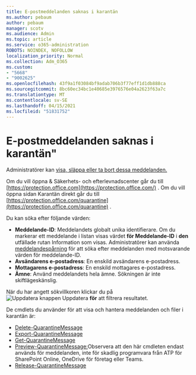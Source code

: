 ```yaml
---
title: E-postmeddelanden saknas i karantän
ms.author: pebaum
author: pebaum
manager: scotv
ms.audience: Admin
ms.topic: article
ms.service: o365-administration
ROBOTS: NOINDEX, NOFOLLOW
localization_priority: Normal
ms.collection: Adm_O365
ms.custom:
- "5668"
- "9002625"
ms.openlocfilehash: 43f9a1f03084bf9adab706b3f77eff1d1db888ca
ms.sourcegitcommit: 8bc60ec34bc1e40685e3976576e04a2623f63a7c
ms.translationtype: MT
ms.contentlocale: sv-SE
ms.lasthandoff: 04/15/2021
ms.locfileid: "51831752"
---
```

# <a name="missing-emails-in-quarantine"></a>E-postmeddelanden saknas i karantän"

Administratörer kan [visa, släppa eller ta bort dessa meddelanden.](https://docs.microsoft.com/microsoft-365/security/office-365-security/manage-quarantined-messages-and-files?view=o365-worldwide)

Om du vill öppna & Säkerhets- och efterlevnadscenter går du till [https://protection.office.com](https://protection.office.com/) . Om du vill öppna sidan Karantän direkt går du till [https://protection.office.com/quarantine](https://protection.office.com/quarantine) .  

Du kan söka efter följande värden:  

- **Meddelande-ID**: Meddelandets globalt unika identifierare. Om du markerar ett meddelande i listan visas värdet  **för Meddelande-ID**  i  **den**  utfällade rutan Information som visas. Administratörer kan använda [meddelandespårning](https://docs.microsoft.com/microsoft-365/security/office-365-security/message-trace-scc?view=o365-worldwide) för att söka efter meddelanden med motsvarande värden för meddelande-ID.
- **Avsändarens e-postadress**: En enskild avsändarens e-postadress.
- **Mottagarens e-postadress**: En enskild mottagares e-postadress.
- **Ämne**: Använd meddelandets hela ämne. Sökningen är inte skiftlägeskänslig.

När du har angett sökvillkoren klickar du på ![ Uppdatera knappen Uppdatera ](https://docs.microsoft.com/microsoft-365/media/scc-quarantine-refresh.png?view=o365-worldwide) **för** att filtrera resultatet.  

De cmdlets du använder för att visa och hantera meddelanden och filer i karantän är:
- [Delete-QuarantineMessage](https://docs.microsoft.com/powershell/module/exchange/delete-quarantinemessage)
- [Export-QuarantineMessage](https://docs.microsoft.com/powershell/module/exchange/export-quarantinemessage)
- [Get-QuarantineMessage](https://docs.microsoft.com/powershell/module/exchange/get-quarantinemessage)
- [Preview-QuarantineMessage:](https://docs.microsoft.com/powershell/module/exchange/preview-quarantinemessage)Observera att den här cmdleten endast används för meddelanden, inte för skadlig programvara från ATP för SharePoint Online, OneDrive för företag eller Teams.
- [Release-QuarantineMessage](https://docs.microsoft.com/powershell/module/exchange/release-quarantinemessage)